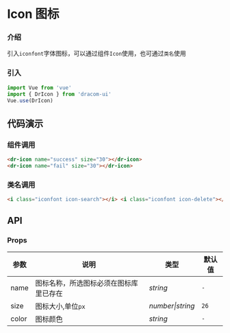 # Icon 图标

### 介绍

引入`iconfont`字体图标，可以通过组件`Icon`使用，也可通过`类名`使用

### 引入

```js
import Vue from 'vue'
import { DrIcon } from 'dracom-ui'
Vue.use(DrIcon)
```

## 代码演示

### 组件调用

```html
<dr-icon name="success" size="30"></dr-icon>
<dr-icon name="fail" size="30"></dr-icon>
```

### 类名调用

```html
<i class="iconfont icon-search"></i> <i class="iconfont icon-delete"></i>
```

## API

### Props

| 参数  | 说明                                   | 类型             | 默认值 |
| ----- | -------------------------------------- | ---------------- | ------ |
| name  | 图标名称，所选图标必须在图标库里已存在 | _string_         | `-`    |
| size  | 图标大小,单位`px`                      | _number\|string_ | `26`   |
| color | 图标颜色                               | _string_         | `-`    |
